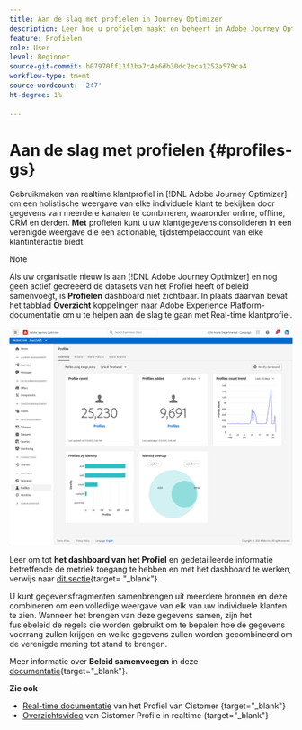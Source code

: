 ```yaml
---
title: Aan de slag met profielen in Journey Optimizer
description: Leer hoe u profielen maakt en beheert in Adobe Journey Optimizer
feature: Profielen
role: User
level: Beginner
source-git-commit: b07970ff11f1ba7c4e6db30dc2eca1252a579ca4
workflow-type: tm+mt
source-wordcount: '247'
ht-degree: 1%

---
```


# Aan de slag met profielen {#profiles-gs}

Gebruikmaken van realtime klantprofiel in [!DNL Adobe Journey Optimizer] om een holistische weergave van elke individuele klant te bekijken door gegevens van meerdere kanalen te combineren, waaronder online, offline, CRM en derden. **Met** profielen kunt u uw klantgegevens consolideren in een verenigde weergave die een actionable, tijdstempelaccount van elke klantinteractie biedt.

>[!NOTE]
>
>Als uw organisatie nieuw is aan [!DNL Adobe Journey Optimizer] en nog geen actief gecreeerd de datasets van het Profiel heeft of beleid samenvoegt, is **Profielen** dashboard niet zichtbaar. In plaats daarvan bevat het tabblad **Overzicht** koppelingen naar Adobe Experience Platform-documentatie om u te helpen aan de slag te gaan met Real-time klantprofiel.

![](assets/profiles-home.png)

Leer om tot **het dashboard van het Profiel** en gedetailleerde informatie betreffende de metriek toegang te hebben en met het dashboard te werken, verwijs naar [dit sectie](https://experienceleague.adobe.com/docs/experience-platform/profile/ui/user-guide.html){target= &quot;_blank&quot;}.

U kunt gegevensfragmenten samenbrengen uit meerdere bronnen en deze combineren om een volledige weergave van elk van uw individuele klanten te zien. Wanneer het brengen van deze gegevens samen, zijn het fusiebeleid de regels die worden gebruikt om te bepalen hoe de gegevens voorrang zullen krijgen en welke gegevens zullen worden gecombineerd om de verenigde mening tot stand te brengen.

Meer informatie over **Beleid samenvoegen** in deze [documentatie](https://experienceleague.adobe.com/docs/experience-platform/profile/merge-policies/ui-guide.html){target=&quot;_blank&quot;}.

**Zie ook**

* [Real-time documentatie](https://experienceleague-review.corp.adobe.com/docs/experience-platform/query/home.html) van het Profiel van Cistomer {target=&quot;_blank&quot;}
* [Overzichtsvideo](https://experienceleague.adobe.com/docs/experience-platform/profile/home.html) van Cistomer Profile in realtime {target=&quot;_blank&quot;}
